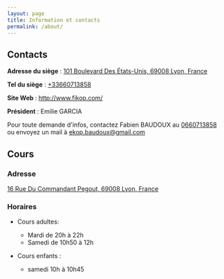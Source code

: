```yaml
---
layout: page
title: Information et contacts
permalink: /about/
---
```


## Contacts

**Adresse du siège** : <a href="https://www.openstreetmap.org/way/62351289" target="_blank">101 Boulevard Des États-Unis, 69008 Lyon, France</a>

**Tel du siège** : [+33660713858](tel:"+33660713858")

**Site Web** : <a href="http://www.fikop.com/" target="_blank">http://www.fikop.com/</a>

**Président** : Emilie GARCIA

Pour toute demande d'infos, contactez Fabien BAUDOUX au [0660713858](tel:"+33660713858")
ou envoyez un mail à [ekop.baudoux@gmail.com](mailto:ekop.baudoux@gmail.com)

## Cours

### Adresse

<a href="https://www.openstreetmap.org/way/62351289" target="_blank">16 Rue Du Commandant Pegout, 69008 Lyon, France</a>

### Horaires

- Cours adultes:
  - Mardi de 20h à 22h
  - Samedi de 10h50 à 12h

- Cours enfants :
  - samedi 10h à 10h45
